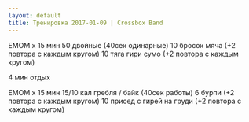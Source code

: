```yaml
---
layout: default
title: Тренировка 2017-01-09 | Crossbox Band
---
```


ЕМОМ x 15 мин 
50 двойные (40сек одинарные) 
10 бросок мяча (+2 повтора с каждым кругом) 
10 тяга гири сумо (+2 повтора с каждым кругом) 

4 мин отдых 

ЕМОМ x 15 мин 
15/10 кал гребля / байк (40сек работы) 
6 бурпи (+2 повтора с каждым кругом) 
10 присед с гирей на груди (+2 повтора с каждым кругом) 
